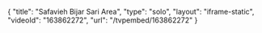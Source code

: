 {
    "title": "Safavieh Bijar Sari Area",
    "type": "solo",
    "layout": "iframe-static",
    "videoId": "163862272",
    "url": "\/tvpembed\/163862272"
}